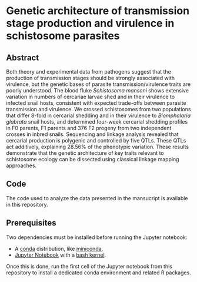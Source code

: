 # Genetic architecture of transmission stage production and virulence in schistosome parasites

## Abstract

Both theory and experimental data from pathogens suggest that the production of transmission stages should be strongly associated with virulence, but the genetic bases of parasite transmission/virulence traits are poorly understood. The blood fluke *Schistosoma mansoni* shows extensive variation in numbers of cercariae larvae shed and in their virulence to infected snail hosts, consistent with expected trade-offs between parasite transmission and virulence. We crossed schistosomes from two populations that differ 8-fold in cercarial shedding and in their virulence to *Biomphalaria glabrata* snail hosts, and determined four-week cercarial shedding profiles in F0 parents, F1 parents and 376 F2 progeny from two independent crosses in inbred snails. Sequencing and linkage analysis revealed that cercarial production is polygenic and controlled by five QTLs. These QTLs act additively, explaining 28.56% of the phenotypic variation. These results demonstrate that the genetic architecture of key traits relevant to schistosome ecology can be dissected using classical linkage mapping approaches.

## Code

The code used to analyze the data presented in the mansucript is available in this repository.

## Prerequisites

Two dependencies must be installed before running the Jupyter notebook:
* A [conda](https://docs.conda.io/en/latest/) distribution, like [miniconda](https://docs.conda.io/en/latest/miniconda.html),
* [Jupyter Notebook](https://jupyter.readthedocs.io/en/latest/install.html) with a [bash kernel](https://github.com/takluyver/bash_kernel).

Once this is done, run the first cell of the Jupyter notebook from this repository to install a dedicated conda environment and related R packages.
